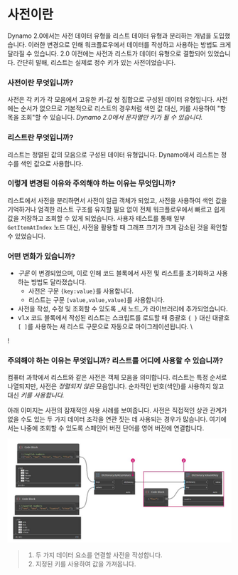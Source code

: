# 사전이란

Dynamo 2.0에서는 사전 데이터 유형을 리스트 데이터 유형과 분리하는 개념을 도입했습니다. 이러한 변경으로 인해 워크플로우에서 데이터를 작성하고 사용하는 방법도 크게 달라질 수 있습니다. 2.0 이전에는 사전과 리스트가 데이터 유형으로 결합되어 있었습니다. 간단히 말해, 리스트는 실제로 정수 키가 있는 사전이었습니다.

### **사전이란 무엇입니까?**

사전은 각 키가 각 모음에서 고유한 키-값 쌍 집합으로 구성된 데이터 유형입니다. 사전에는 순서가 없으므로 기본적으로 리스트의 경우처럼 색인 값 대신, 키를 사용하여 "항목을 조회"할 수 있습니다. _Dynamo 2.0에서 문자열만 키가 될 수 있습니다._

### **리스트란 무엇입니까?**

리스트는 정렬된 값의 모음으로 구성된 데이터 유형입니다. Dynamo에서 리스트는 정수를 색인 값으로 사용합니다.

### **이렇게 변경된 이유와 주의해야 하는 이유는 무엇입니까?**

리스트에서 사전을 분리하면서 사전이 일급 객체가 되었고, 사전을 사용하여 색인 값을 기억하거나 엄격한 리스트 구조를 유지할 필요 없이 전체 워크플로우에서 빠르고 쉽게 값을 저장하고 조회할 수 있게 되었습니다. 사용자 테스트를 통해 일부 `GetItemAtIndex` 노드 대신, 사전을 활용할 때 그래프 크기가 크게 감소된 것을 확인할 수 있었습니다.

### **어떤 변화가 있습니까?**

* _구문_ 이 변경되었으며, 이로 인해 코드 블록에서 사전 및 리스트를 초기화하고 사용하는 방법도 달라졌습니다.
  * 사전은 구문 `{key:value}`를 사용합니다.
  * 리스트는 구문 `[value,value,value]`를 사용합니다.
* 사전을 작성, 수정 및 조회할 수 있도록 _새 노드_가 라이브러리에 추가되었습니다.
*   v1.x 코드 블록에서 작성된 리스트는 스크립트를 로드할 때 중괄호 `{ }` 대신 대괄호 `[ ]`를 사용하는 새 리스트 구문으로 자동으로 마이그레이션됩니다. \\



\![](<../images/5-5/1/what is a dictionary - what are the changes (1) (1) (1).jpg>)



### **주의해야 하는 이유는 무엇입니까? 리스트를 어디에 사용할 수 있습니까?**

컴퓨터 과학에서 리스트와 같은 사전은 객체 모음을 의미합니다. 리스트는 특정 순서로 나열되지만, 사전은 _정렬되지 않은_ 모음입니다. 순차적인 번호(색인)를 사용하지 않고 대신 _키를 사용합니다._

아래 이미지는 사전의 잠재적인 사용 사례를 보여줍니다. 사전은 직접적인 상관 관계가 없을 수도 있는 두 가지 데이터 조각을 연관 짓는 데 사용되는 경우가 많습니다. 여기에서는 나중에 조회할 수 있도록 스페인어 버전 단어를 영어 버전에 연결합니다.

![](../images/5-5/1/whatisadictionary-whatwouldyouusethesefor.jpg)

> 1. 두 가지 데이터 요소를 연결할 사전을 작성합니다.
> 2. 지정된 키를 사용하여 값을 가져옵니다.

